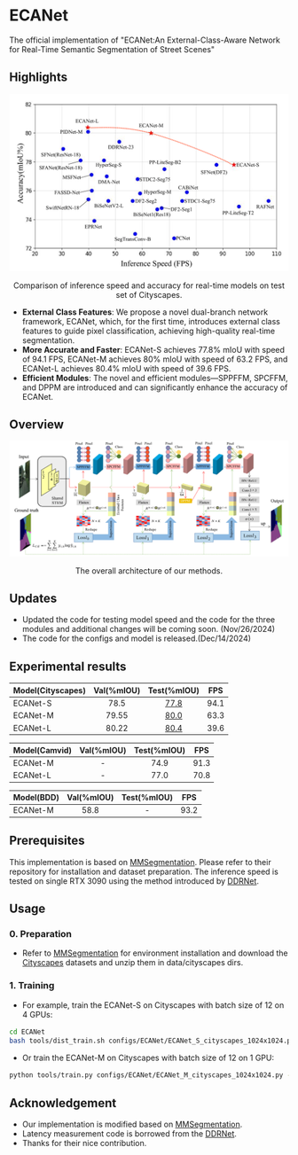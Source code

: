 # ECANet
The official implementation of "ECANet:An External-Class-Aware Network for Real-Time Semantic Segmentation of Street Scenes"

## Highlights
![](figs/performance.png)
<p align="center">Comparison of inference speed and accuracy for real-time models on test set of Cityscapes.</p>

* **External Class Features**: We propose a novel dual-branch network framework, ECANet, which, for the first time, introduces external class features to guide pixel classification, achieving
high-quality real-time segmentation.
* **More Accurate and Faster**: ECANet-S achieves 77.8% mIoU with speed of 94.1
FPS, ECANet-M achieves 80% mIoU with speed
of 63.2 FPS, and ECANet-L achieves 80.4% mIoU with speed
of 39.6 FPS.
* **Efficient Modules**: The novel and efficient modules—SPPFFM, SPCFFM, and DPPM are introduced and can significantly enhance the accuracy of ECANet.

## Overview
![](figs/ECANet.png)
<p align="center">The overall architecture of our methods.</p>

## Updates
* Updated the code for testing model speed and the code for the three modules and additional changes will be coming soon. (Nov/26/2024)
* The code for the configs and model is released.(Dec/14/2024)

## Experimental results
|Model(Cityscapes)|Val(%mIOU)|Test(%mIOU)|FPS|
| :---- | :----: | :----: | :----:|
|ECANet-S|78.5|[77.8](https://www.cityscapes-dataset.com/anonymous-results/?id=a4ff978fe602e83e08ce72c71fbcdc411ef7fa00f58602cf7bc1c6a3bc7ffeb7)|94.1|
|ECANet-M|79.55|[80.0](https://www.cityscapes-dataset.com/anonymous-results/?id=47ecf0c6f41ff89fdd1a5dc242ee26c3a72a0196be5b52ad5afbf6f633828747)|63.3|
ECANet-L|80.22|[80.4](https://www.cityscapes-dataset.com/anonymous-results/?id=abd886a829c30011bfcead75a9134c79e5ea3eda393b3dfc788931ec7ecb215b)|39.6|

|Model(Camvid)|Val(%mIOU)|Test(%mIOU)|FPS|
| :---- | :----: | :----: | :----:|
|ECANet-M|-|74.9|91.3|
ECANet-L|-|77.0|70.8|

|Model(BDD)|Val(%mIOU)|Test(%mIOU)|FPS|
| :---- | :----: | :----: | :----:|
|ECANet-M|58.8|-|93.2|

## Prerequisites
This implementation is based on [MMSegmentation](https://github.com/open-mmlab/mmsegmentation). Please refer to their repository for installation and dataset preparation. The inference speed is tested on single RTX 3090 using the method introduced by [DDRNet](https://github.com/ydhongHIT/DDRNet). 

## Usage

### 0. Preparation

* Refer to [MMSegmentation](https://github.com/open-mmlab/mmsegmentation) for environment installation and download the [Cityscapes](https://www.cityscapes-dataset.com/) datasets and unzip them in data/cityscapes dirs.
### 1. Training

* For example, train the ECANet-S on Cityscapes with batch size of 12 on 4 GPUs:
````bash
cd ECANet
bash tools/dist_train.sh configs/ECANet/ECANet_S_cityscapes_1024x1024.py 4 --work-dir ECANet_S_cityscapes
````
* Or train the ECANet-M on Cityscapes with batch size of 12 on 1 GPU:
````bash
python tools/train.py configs/ECANet/ECANet_M_cityscapes_1024x1024.py --cfg-options train_dataloader.batch_size=12
````


## Acknowledgement
* Our implementation is modified based on [MMSegmentation](https://github.com/open-mmlab/mmsegmentation).
* Latency measurement code is borrowed from the [DDRNet](https://github.com/ydhongHIT/DDRNet).
* Thanks for their nice contribution.
